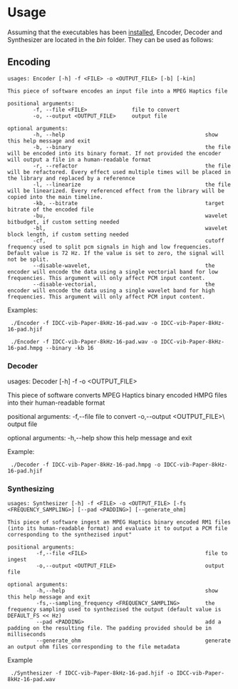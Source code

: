 # Usage

Assuming that the executables has been [installed](building.md), Encoder, Decoder and Synthesizer are located in the *bin* folder. They can be used as follows:

## Encoding

```shell
usages: Encoder [-h] -f <FILE> -o <OUTPUT_FILE> [-b] [-kin]

This piece of software encodes an input file into a MPEG Haptics file

positional arguments:
        -f, --file <FILE>              file to convert
        -o, --output <OUTPUT_FILE>     output file

optional arguments:
        -h, --help                                            show this help message and exit
        -b, --binary                                          the file will be encoded into its binary format. If not provided the encoder will output a file in a human-readable format
        -r, --refactor                                        the file will be refactored. Every effect used multiple times will be placed in the library and replaced by a referennce
        -l, --linearize                                       the file will be linearized. Every referenced effect from the library will be copied into the main timeline.
        -kb, --bitrate                                        target bitrate of the encoded file
        -bu,                                                  wavelet bitbudget, if custom setting needed
        -bl,                                                  wavelet block length, if custom setting needed
        -cf,                                                  cutoff frequency used to split pcm signals in high and low frequencies. Default value is 72 Hz. If the value is set to zero, the signal will not be split.
        --disable-wavelet,                                    the encoder will encode the data using a single vectorial band for low frequencies. This argument will only affect PCM input content.
        --disable-vectorial,                                  the encoder will encode the data using a single wavelet band for high frequencies. This argument will only affect PCM input content.

```

Examples:
```shell
 ./Encoder -f IDCC-vib-Paper-8kHz-16-pad.wav -o IDCC-vib-Paper-8kHz-16-pad.hjif
```

```shell
 ./Encoder -f IDCC-vib-Paper-8kHz-16-pad.wav -o IDCC-vib-Paper-8kHz-16-pad.hmpg --binary -kb 16
```

### Decoder
usages: Decoder [-h] -f <FILE> -o <OUTPUT_FILE>

This piece of software converts MPEG Haptics binary encoded HMPG files into their human-readable format

positional arguments:
        -f,--file <FILE>                                      file to convert
        -o,--output <OUTPUT_FILE>\                            output file

optional arguments:
        -h,--help                                             show this help message and exit

Example:
```shell
 ./Decoder -f IDCC-vib-Paper-8kHz-16-pad.hmpg -o IDCC-vib-Paper-8kHz-16-pad.hjif
```

### Synthesizing

```shell
usages: Synthesizer [-h] -f <FILE> -o <OUTPUT_FILE> [-fs <FREQUENCY_SAMPLING>] [--pad <PADDING>] [--generate_ohm]

This piece of software ingest an MPEG Haptics binary encoded RM1 files (into its human-readable format) and evaluate it to output a PCM file corresponding to the synthezised input"

positional arguments:
         -f,--file <FILE>                                     file to ingest
         -o,--output <OUTPUT_FILE>                            output file

optional arguments:
         -h,--help                                            show this help message and exit
         -fs,--sampling_frequency <FREQUENCY_SAMPLING>        the frequency sampling used to synthezised the output (default value is DEFAULT_FS << Hz)
         --pad <PADDING>                                      add a padding on the resulting file. The padding provided should be in milliseconds
         --generate_ohm                                       generate an output ohm files corresponding to the file metadata

```

Example
```shell
 ./Synthesizer -f IDCC-vib-Paper-8kHz-16-pad.hjif -o IDCC-vib-Paper-8kHz-16-pad.wav
```
